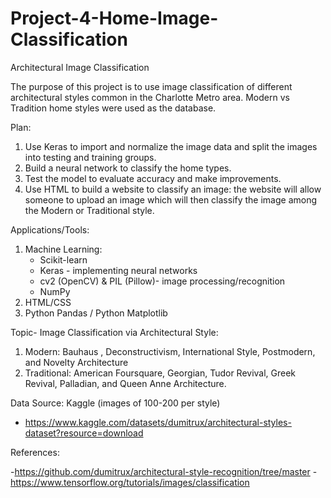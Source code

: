 # Project-4-Home-Image-Classification
Architectural Image Classification

The purpose of this project is to use image classification of different architectural styles common in the Charlotte Metro area. Modern vs Tradition home styles were used as the database.

Plan:
  1. Use Keras to import and normalize the image data and split the images into testing and training groups. 
  2. Build a neural network to classify the home types. 
  3. Test the model to evaluate accuracy and make improvements.
  4. Use HTML to build a website to classify an image: the website will allow someone to upload an image which will then classify the image among the Modern or Traditional style.

Applications/Tools:
  1. Machine Learning: 
      - Scikit-learn
      - Keras - implementing neural networks
      - cv2 (OpenCV) & PIL (Pillow)- image processing/recognition
      - NumPy
  3. HTML/CSS
  4. Python Pandas / Python Matplotlib

Topic- Image Classification via Architectural Style: 
  1. Modern: Bauhaus , Deconstructivism, International Style, Postmodern, and Novelty Architecture
  2. Traditional: American Foursquare, Georgian, Tudor Revival, Greek Revival, Palladian, and Queen Anne Architecture.

Data Source: Kaggle (images of 100-200 per style) 
- https://www.kaggle.com/datasets/dumitrux/architectural-styles-dataset?resource=download


References: 

-https://github.com/dumitrux/architectural-style-recognition/tree/master
-https://www.tensorflow.org/tutorials/images/classification

